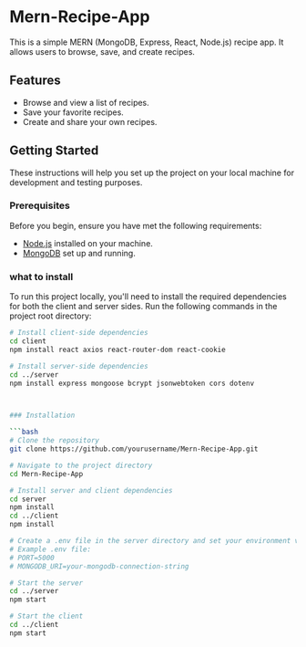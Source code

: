 # Mern-Recipe-App

This is a simple MERN (MongoDB, Express, React, Node.js) recipe app. It allows users to browse, save, and create recipes.


## Features

- Browse and view a list of recipes.
- Save your favorite recipes.
- Create and share your own recipes.

## Getting Started

These instructions will help you set up the project on your local machine for development and testing purposes.


### Prerequisites

Before you begin, ensure you have met the following requirements:

- [Node.js](https://nodejs.org/) installed on your machine.
- [MongoDB](https://www.mongodb.com/) set up and running.



### what to install

To run this project locally, you'll need to install the required dependencies for both the client and server sides. Run the following commands in the project root directory:

```bash
# Install client-side dependencies
cd client
npm install react axios react-router-dom react-cookie

# Install server-side dependencies
cd ../server
npm install express mongoose bcrypt jsonwebtoken cors dotenv



### Installation

```bash
# Clone the repository
git clone https://github.com/yourusername/Mern-Recipe-App.git

# Navigate to the project directory
cd Mern-Recipe-App

# Install server and client dependencies
cd server
npm install
cd ../client
npm install

# Create a .env file in the server directory and set your environment variables, including your MongoDB connection string.
# Example .env file:
# PORT=5000
# MONGODB_URI=your-mongodb-connection-string

# Start the server
cd ../server
npm start

# Start the client
cd ../client
npm start





   

